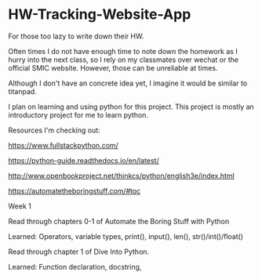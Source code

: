# HW-Tracking-Website-App
For those too lazy to write down their HW.

Often times I do not have enough time to note down the homework as I hurry into the next class, so I rely on my classmates over wechat or the official SMIC website. However, those can be unreliable at times.

Although I don't have an concrete idea yet, I imagine it would be similar to titanpad.

I plan on learning and using python for this project. This project is mostly an introductory project for me to learn python.

Resources I'm checking out:

https://www.fullstackpython.com/

https://python-guide.readthedocs.io/en/latest/

http://www.openbookproject.net/thinkcs/python/english3e/index.html

https://automatetheboringstuff.com/#toc


Week 1

Read through chapters 0-1 of Automate the Boring Stuff with Python

Learned: Operators, variable types, print(), input(), len(), str()/int()/float()

Read through chapter 1 of Dive Into Python.

Learned: Function declaration, docstring, 
